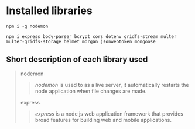 # Installed libraries

`npm i -g nodemon`

`npm i express body-parser bcrypt cors dotenv gridfs-stream multer multer-gridfs-storage helmet morgan jsonwebtoken mongoose`

## Short description of each library used

> nodemon
>
> > _nodemon_ is used to as a live server, it automatically restarts the node application when file changes are made.
>
> express
>
> > _express_ is a node js web application framework that provides broad features for building web and mobile applications.
